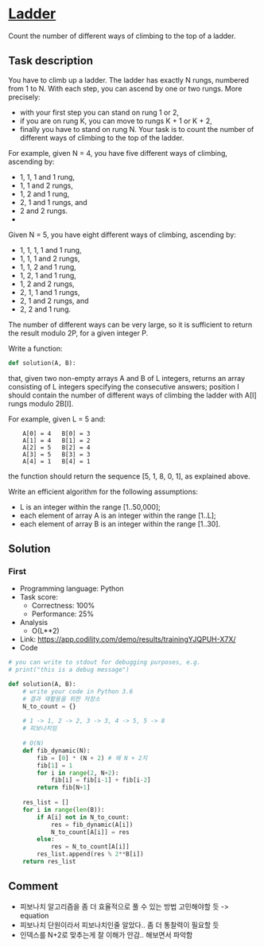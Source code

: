 # [Ladder](https://app.codility.com/programmers/lessons/13-fibonacci_numbers/ladder/)

Count the number of different ways of climbing to the top of a ladder.

## Task description

You have to climb up a ladder. The ladder has exactly N rungs, numbered from 1 to N. With each step, you can ascend by one or two rungs. More precisely:

- with your first step you can stand on rung 1 or 2,
- if you are on rung K, you can move to rungs K + 1 or K + 2,
- finally you have to stand on rung N.
Your task is to count the number of different ways of climbing to the top of the ladder.

For example, given N = 4, you have five different ways of climbing, ascending by:

- 1, 1, 1 and 1 rung,
- 1, 1 and 2 rungs,
- 1, 2 and 1 rung,
- 2, 1 and 1 rungs, and
- 2 and 2 rungs.
- 
Given N = 5, you have eight different ways of climbing, ascending by:

- 1, 1, 1, 1 and 1 rung,
- 1, 1, 1 and 2 rungs,
- 1, 1, 2 and 1 rung,
- 1, 2, 1 and 1 rung,
- 1, 2 and 2 rungs,
- 2, 1, 1 and 1 rungs,
- 2, 1 and 2 rungs, and
- 2, 2 and 1 rung.

The number of different ways can be very large, so it is sufficient to return the result modulo 2P, for a given integer P.

Write a function:

```python
def solution(A, B):
```

that, given two non-empty arrays A and B of L integers, returns an array consisting of L integers specifying the consecutive answers; position I should contain the number of different ways of climbing the ladder with A[I] rungs modulo 2B[I].

For example, given L = 5 and:

```
    A[0] = 4   B[0] = 3
    A[1] = 4   B[1] = 2
    A[2] = 5   B[2] = 4
    A[3] = 5   B[3] = 3
    A[4] = 1   B[4] = 1
```

the function should return the sequence [5, 1, 8, 0, 1], as explained above.

Write an efficient algorithm for the following assumptions:

- L is an integer within the range [1..50,000];
- each element of array A is an integer within the range [1..L];
- each element of array B is an integer within the range [1..30].

## Solution

### First

* Programming language: Python
* Task score:
    - Correctness: 100%
    - Performance: 25%
* Analysis
    - O(L**2)
* Link: https://app.codility.com/demo/results/trainingYJQPUH-X7X/
* Code

```python
# you can write to stdout for debugging purposes, e.g.
# print("this is a debug message")

def solution(A, B):
    # write your code in Python 3.6
    # 결과 재활용을 위한 저장소
    N_to_count = {}
    
    # 1 -> 1, 2 -> 2, 3 -> 3, 4 -> 5, 5 -> 8
    # 피보나치임
    
    # O(N)
    def fib_dynamic(N):
        fib = [0] * (N + 2) # 왜 N + 2지
        fib[1] = 1
        for i in range(2, N+2):
            fib[i] = fib[i-1] + fib[i-2]
        return fib[N+1]
        
    res_list = []    
    for i in range(len(B)):
        if A[i] not in N_to_count:
            res = fib_dynamic(A[i])
            N_to_count[A[i]] = res
        else:
            res = N_to_count[A[i]]
        res_list.append(res % 2**B[i])
    return res_list
```


## Comment
- 피보나치 알고리즘을 좀 더 효율적으로 풀 수 있는 방법 고민해야할 듯 -> equation
- 피보나치 단원이라서 피보나치인줄 알았다.. 좀 더 통찰력이 필요할 듯
- 인덱스를 N+2로 맞추는게 잘 이해가 안감.. 해보면서 파악함
